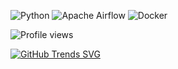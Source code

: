 ![Python](https://img.shields.io/badge/python-3670A0?style=for-the-badge&logo=python&logoColor=ffdd54)
![Apache Airflow](https://img.shields.io/badge/Apache%20Airflow-017CEE?style=for-the-badge&logo=Apache%20Airflow&logoColor=white)
![Docker](https://img.shields.io/badge/docker-%230db7ed.svg?style=for-the-badge&logo=docker&logoColor=white)

![Profile views](https://gpvc.arturio.dev/Lee2532)

[![GitHub Trends SVG](https://api.githubtrends.io/user/svg/Lee2532/langs)](https://githubtrends.io)
